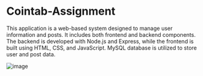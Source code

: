 # Cointab-Assignment

This application is a web-based system designed to manage user information and posts. It includes both frontend and backend components. The backend is developed with Node.js and Express, while the frontend is built using HTML, CSS, and JavaScript. MySQL database is utilized to store user and post data.

![image](https://github.com/chaitanya140/Cointab-Assignment/assets/110080940/51bce32d-5943-4036-b331-e548943c93b1)
